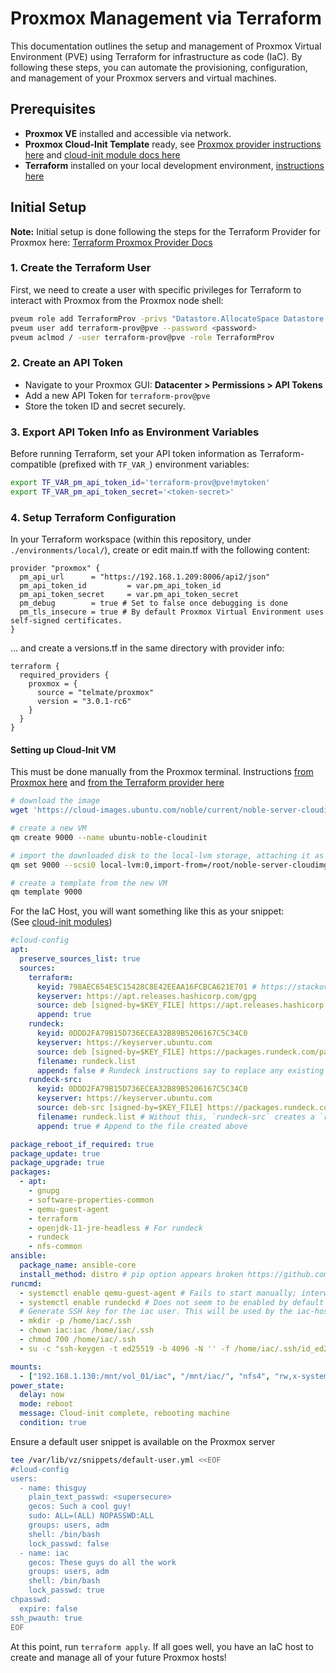 # Proxmox Management via Terraform

This documentation outlines the setup and management of Proxmox Virtual Environment (PVE) using Terraform for infrastructure as code (IaC). By following these steps, you can automate the provisioning, configuration, and management of your Proxmox servers and virtual machines.

## Prerequisites

- **Proxmox VE** installed and accessible via network.
- **Proxmox Cloud-Init Template** ready, see [Proxmox provider instructions here](https://github.com/Telmate/terraform-provider-proxmox/blob/master/docs/guides/cloud-init%20getting%20started.md) and [cloud-init module docs here](https://cloudinit.readthedocs.io/en/latest/reference/modules.html)
- **Terraform** installed on your local development environment, [instructions here](https://developer.hashicorp.com/terraform/tutorials/aws-get-started/install-cli)

## Initial Setup

**Note:** Initial setup is done following the steps for the Terraform Provider for Proxmox here: [Terraform Proxmox Provider Docs](https://registry.terraform.io/providers/Terraform-for-Proxmox/proxmox/latest/docs)

### 1. Create the Terraform User

First, we need to create a user with specific privileges for Terraform to interact with Proxmox from the Proxmox node shell:
```bash
pveum role add TerraformProv -privs "Datastore.AllocateSpace Datastore.Audit Pool.Allocate Sys.Audit Sys.Console Sys.Modify VM.Allocate VM.Audit VM.Clone VM.Config.CDROM VM.Config.Cloudinit VM.Config.CPU VM.Config.Disk VM.Config.HWType VM.Config.Memory VM.Config.Network VM.Config.Options VM.Migrate VM.Monitor VM.PowerMgmt SDN.Use"
pveum user add terraform-prov@pve --password <password>
pveum aclmod / -user terraform-prov@pve -role TerraformProv
```

### 2. Create an API Token

- Navigate to your Proxmox GUI: **Datacenter > Permissions > API Tokens**
- Add a new API Token for `terraform-prov@pve`
- Store the token ID and secret securely.

### 3. Export API Token Info as Environment Variables

Before running Terraform, set your API token information as Terraform-compatible (prefixed with `TF_VAR_`) environment variables:

```bash
export TF_VAR_pm_api_token_id='terraform-prov@pve!mytoken'
export TF_VAR_pm_api_token_secret='<token-secret>'
```

### 4. Setup Terraform Configuration
In your Terraform workspace (within this repository, under `./environments/local/`), create or edit main.tf with the following content:
```hcl
provider "proxmox" {
  pm_api_url      = "https://192.168.1.209:8006/api2/json"
  pm_api_token_id         = var.pm_api_token_id
  pm_api_token_secret     = var.pm_api_token_secret
  pm_debug        = true # Set to false once debugging is done
  pm_tls_insecure = true # By default Proxmox Virtual Environment uses self-signed certificates.
}
```
... and create a versions.tf in the same directory with provider info:
```hcl
terraform {
  required_providers {
    proxmox = {
      source = "telmate/proxmox"
      version = "3.0.1-rc6"
    }
  }
}
```

#### Setting up Cloud-Init VM
This must be done manually from the Proxmox terminal. Instructions [from Proxmox here](https://pve.proxmox.com/wiki/Cloud-Init_Support) and [from the Terraform provider here](https://github.com/Telmate/terraform-provider-proxmox/blob/master/docs/guides/cloud-init%20getting%20started.md)
```bash
# download the image
wget 'https://cloud-images.ubuntu.com/noble/current/noble-server-cloudimg-amd64.img'

# create a new VM
qm create 9000 --name ubuntu-noble-cloudinit

# import the downloaded disk to the local-lvm storage, attaching it as a SCSI drive; must use absolute file path to the image0
qm set 9000 --scsi0 local-lvm:0,import-from=/root/noble-server-cloudimg-amd64.img

# create a template from the new VM
qm template 9000
```

For the IaC Host, you will want something like this as your snippet:  
(See [cloud-init modules](https://cloudinit.readthedocs.io/en/latest/reference/modules.html#mod-cc-ansible))

```yaml /var/lib/vz/snippets/iac-tools.yml
#cloud-config
apt:
  preserve_sources_list: true
  sources:
    terraform:
      keyid: 798AEC654E5C15428C8E42EEAA16FCBCA621E701 # https://stackoverflow.com/a/72629066
      keyserver: https://apt.releases.hashicorp.com/gpg
      source: deb [signed-by=$KEY_FILE] https://apt.releases.hashicorp.com $RELEASE main
      append: true
    rundeck:
      keyid: 0DDD2FA79B15D736ECEA32B89B5206167C5C34C0
      keyserver: https://keyserver.ubuntu.com
      source: deb [signed-by=$KEY_FILE] https://packages.rundeck.com/pagerduty/rundeck/any/ any main
      filename: rundeck.list
      append: false # Rundeck instructions say to replace any existing entries
    rundeck-src:
      keyid: 0DDD2FA79B15D736ECEA32B89B5206167C5C34C0
      keyserver: https://keyserver.ubuntu.com
      source: deb-src [signed-by=$KEY_FILE] https://packages.rundeck.com/pagerduty/rundeck/any/ any main
      filename: rundeck.list # Without this, `rundeck-src` creates a `rundeck-src.list` and install fails
      append: true # Append to the file created above

package_reboot_if_required: true
package_update: true
package_upgrade: true
packages:
  - apt:
    - gnupg
    - software-properties-common
    - qemu-guest-agent
    - terraform
    - openjdk-11-jre-headless # For rundeck
    - rundeck
    - nfs-common
ansible:
  package_name: ansible-core
  install_method: distro # pip option appears broken https://github.com/canonical/cloud-init/issues/5720
runcmd:
  - systemctl enable qemu-guest-agent # Fails to start manually; interwebs say to manually STOP the VM completely, wait, then start the VM
  - systemctl enable rundeckd # Does not seem to be enabled by default
  # Generate SSH key for the iac user. This will be used by the iac-host when connecting to other hosts.
  - mkdir -p /home/iac/.ssh
  - chown iac:iac /home/iac/.ssh
  - chmod 700 /home/iac/.ssh
  - su -c "ssh-keygen -t ed25519 -b 4096 -N '' -f /home/iac/.ssh/id_ed25519" - iac

mounts:
  - ["192.168.1.130:/mnt/vol_01/iac", "/mnt/iac/", "nfs4", "rw,x-systemd.automount", "0", "0"]
power_state:
  delay: now
  mode: reboot
  message: Cloud-init complete, rebooting machine
  condition: true
```


Ensure a default user snippet is available on the Proxmox server
```bash
tee /var/lib/vz/snippets/default-user.yml <<EOF
#cloud-config
users:
  - name: thisguy
    plain_text_passwd: <supersecure>
    gecos: Such a cool guy!
    sudo: ALL=(ALL) NOPASSWD:ALL
    groups: users, adm
    shell: /bin/bash
    lock_passwd: false
  - name: iac
    gecos: These guys do all the work
    groups: users, adm
    shell: /bin/bash
    lock_passwd: true
chpasswd:
  expire: false
ssh_pwauth: true
EOF
```

At this point, run `terraform apply`. If all goes well, you have an IaC host to create and manage all of your future Proxmox hosts!

